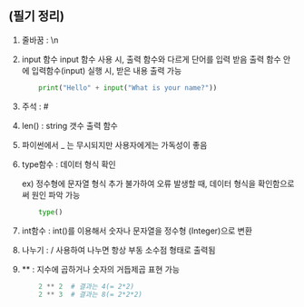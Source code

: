 ## (필기 정리)

1. 줄바꿈 : \n

2. input 함수
   input 함수 사용 시, 출력 함수와 다르게 단어를 입력 받음
   출력 함수 안에 입력함수(input) 실행 시, 받은 내용 출력 가능

    ```python
        print("Hello" + input("What is your name?"))
    ```

3. 주석 : #

4. len() : string 갯수 출력 함수

5. 파이썬에서 \_ 는 무시되지만 사용자에게는 가독성이 좋음

6. type함수 : 데이터 형식 확인

    ex) 정수형에 문자열 형식 추가 불가하여 오류 발생할 때, 데이터 형식을 확인함으로써 원인 파악 가능 

    ```python
        type()
    ```

7. int함수 :  int()를 이용해서 숫자나 문자열을 정수형 (Integer)으로 변환

8. 나누기 : / 사용하여 나누면 항상 부동 소수점 형태로 출력됨

9. ** : 지수에 곱하거나 숫자의 거듭제곱 표현 가능

    ```python
        2 ** 2  # 결과는 4(= 2*2)
        2 ** 3  # 결과는 8(= 2*2*2)
    ```


